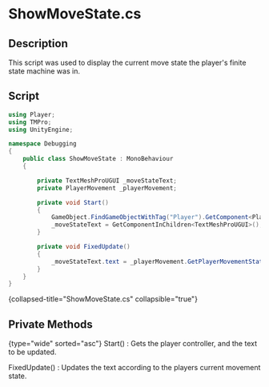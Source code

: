 # ShowMoveState.cs
<show-structure depth="2" />

## Description
This script was used to display the current move state the player's finite state machine was in.
## Script
```C#
using Player;
using TMPro;
using UnityEngine;

namespace Debugging
{
    public class ShowMoveState : MonoBehaviour
    {

        private TextMeshProUGUI _moveStateText;
        private PlayerMovement _playerMovement;

        private void Start()
        {
            GameObject.FindGameObjectWithTag("Player").GetComponent<PlayerController>();
            _moveStateText = GetComponentInChildren<TextMeshProUGUI>();
        }

        private void FixedUpdate()
        {
            _moveStateText.text = _playerMovement.GetPlayerMovementState().ToString();
        }
    }
}
```
{collapsed-title="ShowMoveState.cs" collapsible="true"}

## Private Methods
{type="wide" sorted="asc"}
Start()
: Gets the player controller, and the text to be updated.

FixedUpdate()
: Updates the text according to the players current movement state.